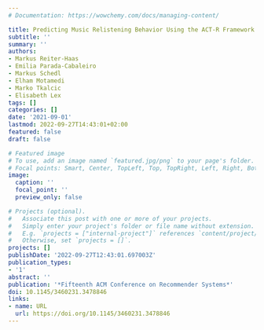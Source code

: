 ```yaml
---
# Documentation: https://wowchemy.com/docs/managing-content/

title: Predicting Music Relistening Behavior Using the ACT-R Framework
subtitle: ''
summary: ''
authors:
- Markus Reiter-Haas
- Emilia Parada-Cabaleiro
- Markus Schedl
- Elham Motamedi
- Marko Tkalcic
- Elisabeth Lex
tags: []
categories: []
date: '2021-09-01'
lastmod: 2022-09-27T14:43:01+02:00
featured: false
draft: false

# Featured image
# To use, add an image named `featured.jpg/png` to your page's folder.
# Focal points: Smart, Center, TopLeft, Top, TopRight, Left, Right, BottomLeft, Bottom, BottomRight.
image:
  caption: ''
  focal_point: ''
  preview_only: false

# Projects (optional).
#   Associate this post with one or more of your projects.
#   Simply enter your project's folder or file name without extension.
#   E.g. `projects = ["internal-project"]` references `content/project/deep-learning/index.md`.
#   Otherwise, set `projects = []`.
projects: []
publishDate: '2022-09-27T12:43:01.697003Z'
publication_types:
- '1'
abstract: ''
publication: '*Fifteenth ACM Conference on Recommender Systems*'
doi: 10.1145/3460231.3478846
links:
- name: URL
  url: https://doi.org/10.1145/3460231.3478846
---
```

